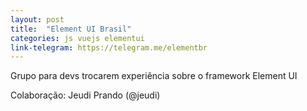 ```yaml
---
layout: post
title:  "Element UI Brasil"
categories: js vuejs elementui
link-telegram: https://telegram.me/elementbr
---
```


Grupo para devs trocarem experiência sobre o framework Element UI

Colaboração: Jeudi Prando (@jeudi)
